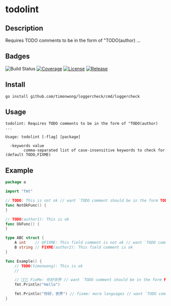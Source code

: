 # todolint

## Description

Requires TODO comments to be in the form of "TODO(author) ...

## Badges

![Build Status](https://github.com/timonwong/todolint/workflows/CI/badge.svg)
[![Coverage](https://img.shields.io/codecov/c/github/timonwong/todolint?token=Nutf41gwoG)](https://app.codecov.io/gh/timonwong/todolint)
[![License](https://img.shields.io/github/license/timonwong/todolint.svg)](/LICENSE)
[![Release](https://img.shields.io/github/release/timonwong/todolint.svg)](https://github.com/timonwong/todolint/releases/latest)

## Install

```shel
go install github.com/timonwong/loggercheck/cmd/loggercheck
```

## Usage

```
todolint: Requires TODO comments to be in the form of "TODO(author) ...

Usage: todolint [-flag] [package]

  -keywords value
        comma-separated list of case-insensitive keywords to check for (default TODO,FIXME)
```

## Example

```go
package a

import "fmt"

// TODO: This is not ok // want `TODO comment should be in the form TODO\(author\)`
func NotOkFunc() {
}

// TODO(author1): This is ok
func OkFunc() {
}

type ABC struct {
	A int    // @FIXME: This field comment is not ok // want `TODO comment should be in the form FIXME\(author\)`
	B string // FIXME(author2): This field comment is ok
}

func Example() {
	// TODO(timonwong): This is ok
	//

	// 🚀🚀🚀 FixMe: 你好世界 // want `TODO comment should be in the form FIXME\(author\)`
	fmt.Println("Hello")

	fmt.Println("你好，世界") // fixme: more languages // want `TODO comment should be in the form FIXME\(author\)`
}
```